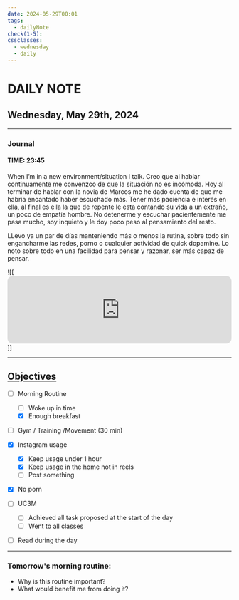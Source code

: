 ```yaml
---
date: 2024-05-29T00:01
tags:
  - dailyNote
check(1-5): 
cssclasses:
  - wednesday
  - daily
---
```


# DAILY NOTE
## Wednesday, May 29th, 2024

***
### Journal
#### TIME: 23:45

When I’m in a new environment/situation I talk. Creo que al hablar continuamente me convenzco de que la situación no es incómoda. 
Hoy al terminar de hablar con la novia de Marcos me he dado cuenta de que me habría encantado haber escuchado más. Tener más paciencia e interés en ella, al final es ella la que de repente le esta contando su vida a un extraño, un poco de empatía hombre. 
No detenerme y escuchar pacientemente me pasa mucho, soy inquieto y le doy poco peso al pensamiento del resto.

LLevo ya un par de días manteniendo más o menos la rutina, sobre todo sin engancharme las redes, porno o cualquier actividad de quick dopamine.
Lo noto sobre todo en una facilidad para pensar y razonar, ser más capaz de pensar. 

![[<iframe style="border-radius:12px" src="https://open.spotify.com/embed/track/2x8oBuYaObjqHqgGuIUZ0b?utm_source=generator" width="100%" height="152" frameBorder="0" allowfullscreen="" allow="autoplay; clipboard-write; encrypted-media; fullscreen; picture-in-picture" loading="lazy"></iframe>]]



***

## [Objectives](Objectives%20from%20March%2023%20to%20September%2023%20)

- [ ] Morning Routine
	- [ ] Woke up in time
	- [x] Enough breakfast
- [ ] Gym / Training /Movement (30 min)

- [x]  Instagram usage
	- [x] Keep usage under 1 hour
	- [x] Keep usage in the home not in reels
	- [ ] Post something

- [x] No porn 

- [ ] UC3M
	- [ ] Achieved all task proposed at the start of the day
	- [ ] Went to all classes

- [ ] Read during the day


---
### Tomorrow's morning routine: 
+ Why is this routine important? 
+ What would benefit me from doing it?